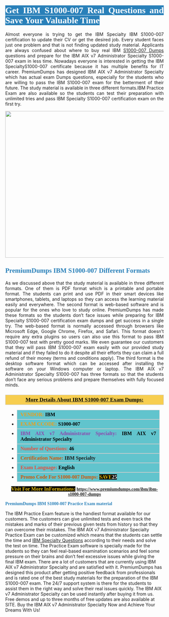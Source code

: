 <h1 style="text-align: justify;"><span style="color:#ffffff;"><span style="font-family:Georgia,serif;"><strong><span style="background-color:#2980b9;">Get IBM S1000-007 Real Questions and Save Your Valuable Time</span></strong></span></span></h1>

<p style="text-align: justify;">Almost everyone is trying to get the IBM Specialty IBM S1000-007 certification to update their CV or get the desired job. Every student faces just one problem and that is not finding updated study material. Applicants are always confused about where to buy real IBM <a href="https://www.premiumdumps.com/ibm/ibm-s1000-007-dumps">S1000-007 Dumps</a> questions and prepare for the IBM AIX v7 Administrator Specialty S1000-007 exam in less time. Nowadays everyone is interested in getting the IBM SpecialtyS1000-007 certificate because it has multiple benefits for IT career. PremiumDumps has designed IBM AIX v7 Administrator Specialty which has actual exam Dumps questions, especially for the students who are willing to pass the IBM S1000-007 exam for the betterment of their future. The study material is available in three different formats.IBM Practice Exam are also available so the students can test their preparation with unlimited tries and pass IBM Specialty S1000-007 certification exam on the first try.</p>

<p style="text-align: center;"><a href="https://www.premiumdumps.com/ibm/ibm-s1000-007-dumps"><img alt="" src="https://i.imgur.com/KJGzbJ2.jpeg" style="width: 700px; height: 465px;" /></a></p>

<h2 style="text-align: justify;"><span style="color:#2980b9;"><span style="font-family:Georgia,serif;"><strong>PremiumDumps IBM S1000-007 Different Formats</strong></span></span></h2>

<p style="text-align: justify;">As we discussed above that the study material is available in three different formats. One of them is PDF format which is a printable and portable format. The students can print and use PDF in their smart devices like smartphones, tablets, and laptops so they can access the learning material easily and everywhere. The second format is web-based software and is popular for the ones who love to study online. PremiumDumps has made these formats so the students don’t face issues while preparing for IBM Specialty S1000-007 certification exam dumps and get success in a single try. The web-based format is normally accessed through browsers like Microsoft Edge, Google Chrome, Firefox, and Safari. This format doesn’t require any extra plugins so users can also use this format to pass IBM S1000-007 test with pretty good marks. We even guarantee our customers that they will pass IBM S1000-007 exam easily with our provided study material and if they failed to do it despite all their efforts they can claim a full refund of their money (terms and conditions apply). The third format is the desktop software format which can be accessed after installing the software on your Windows computer or laptop. The IBM AIX v7 Administrator Specialty S1000-007 has three formats so that the students don’t face any serious problems and prepare themselves with fully focused minds.</p>

<h3 style="background: #f7ce50; border: 1px solid rgb(204, 204, 204); padding: 5px 10px; text-align: center;"><span style="font-family:Georgia,serif;"><u><u><span style="color:#000000;"><span style="font-size:11pt"><span style="line-height:normal"><b><span style="font-size:13.0pt"><span cambria="">More Details About IBM S1000-007 Exam Dumps:</span></span></b></span></span></span></u></u></span></h3>

<ul>
	<li style="margin:0cm 10pt">
	<div style="background:#61c4cd; border: 1px solid rgb(204, 204, 204); padding: 5px 10px; text-align: justify;"><span style="font-family:Georgia,serif;"><span style="font-size:11pt"><span style="line-height:normal"><b><span style="font-size:12.0pt"><span new="" roman="" times=""><span style="color:#f39c12;">VENDOR:</span> <span style="color:#000000;">IBM</span></span></span></b></span></span></span></div>
	</li>
	<li style="margin:0cm 10pt">
	<div style="background: #61c4cd; border: 1px solid rgb(204, 204, 204); padding: 5px 10px; text-align: justify;"><span style="font-family:Georgia,serif;"><span style="font-size:11pt"><span style="line-height:normal"><b><span style="font-size:12.0pt"><span new="" roman="" times=""><span style="color:#f39c12;">EXAM CCODE:</span> <span style="color:#000000;">S1000-007</span></span></span></b></span></span></span></div>
	</li>
	<li style="margin:0cm 10pt">
	<div style="background: #61c4cd; border: 1px solid rgb(204, 204, 204); padding: 5px 10px; text-align: justify;"><span style="font-family:Georgia,serif;"><span style="font-size:11pt"><span style="line-height:normal"><b><span style="font-size:12.0pt"><span new="" roman="" times=""><span style="color:#8e44ad;">IBM AIX v7 Administrator Specialty:</span> <span style="color:#000000;">IBM AIX v7 Administrator Specialty</span></span></span></b></span></span></span></div>
	</li>
	<li style="margin:0cm 10pt">
	<div style="background: #61c4cd; border: 1px solid rgb(204, 204, 204); padding: 5px 10px;"><span style="font-family:Georgia,serif;"><span style="font-size:11pt"><span style="line-height:normal"><b><span style="font-size:12.0pt"><span new="" roman="" times=""><span style="color:#e74c3c;">Number of Questions:</span><span style="color:#000000;"><span style="color:#f1c40f;"> </span>46</span></span></span></b></span></span></span></div>
	</li>
	<li style="margin:0cm 10pt">
	<div style="background: #61c4cd; border: 1px solid rgb(204, 204, 204); padding: 5px 10px; text-align: justify;"><span style="font-family:Georgia,serif;"><span style="font-size:11pt"><span style="line-height:normal"><b><span style="font-size:12.0pt"><span new="" roman="" times=""><span style="color:#d35400;">Certification Name:</span> IBM Specialty</span></span></b></span></span></span></div>
	</li>
	<li style="margin:0cm 10pt">
	<div style="background: #61c4cd; border: 1px solid rgb(204, 204, 204); padding: 5px 10px; text-align: justify;"><span style="font-family:Georgia,serif;"><span style="font-size:11pt"><span style="line-height:normal"><b><span style="font-size:12.0pt"><span new="" roman="" times=""><span style="color:#e74c3c;">Exam Language:</span> <span style="color:#000000;">English</span></span></span></b></span></span></span></div>
	</li>
	<li style="margin:0cm 10pt">
	<div style="background: #61c4cd; border: 1px solid rgb(204, 204, 204); padding: 5px 10px;"><span style="font-family:Georgia,serif;"><span style="font-size:11pt"><span style="line-height:normal"><b><span style="font-size:12.0pt"><span new="" roman="" times=""><span style="color:#d35400;">Promo Code For S1000-007 Dumps:</span><span style="color:#f1c40f;"> <span style="background-color:#000000;">SAVE</span></span><span style="color:#ffffff;"><span style="background-color:#000000;">25</span></span></span></span></b></span></span></span></div>
	</li>
</ul>

<p style="text-align: center;"><span style="font-family:Georgia,serif;"><strong><span style="font-size:16px;"><span style="color:#f1c40f;"><span style="background-color:#000000;">Visit For More InFormations:</span></span></span> <a href="https://www.premiumdumps.com/ibm/ibm-s1000-007-dumps">https://www.premiumdumps.com/ibm/ibm-s1000-007-dumps</a></strong></span></p>

<p><span style="color:#2980b9;"><span style="font-family:Georgia,serif;"><strong><strong><strong>PremiumDumps IBM S1000-007 Practice Exam material</strong></strong></strong></span></span></p>

<p>The IBM Practice Exam feature is the handiest format available for our customers. The customers can give unlimited tests and even track the mistakes and marks of their previous given tests from history so that they can overcome their mistakes. The IBM AIX v7 Administrator Specialty Practice Exam can be customized which means that the students can settle the time and <a href="https://www.premiumdumps.com/ibm/ibm-specialty-dumps">IBM Specialty Questions</a> according to their needs and solve the test on time. The Practice Exam software is specially made for the students so they can feel real-based examination scenarios and feel some pressure on their brains and don’t feel excessive issues while giving the final IBM exam. There are a lot of customers that are currently using IBM AIX v7 Administrator Specialty and are satisfied with it. PremiumDumps has designed this product after getting positive feedback from professionals and is rated one of the best study materials for the preparation of the IBM S1000-007 exam. The 24/7 support system is there for the students to assist them in the right way and solve their real issues quickly. The IBM AIX v7 Administrator Specialty can be used instantly after buying it from us. Free demos and up to three months of free updates are also available at SITE. Buy the IBM AIX v7 Administrator Specialty Now and Achieve Your Dreams With Us!</p>
